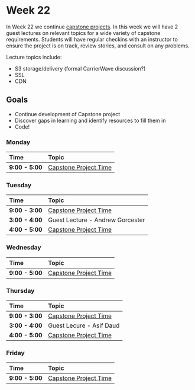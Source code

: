 # Week 22

In Week 22 we continue [capstone projects](../capstone/capstone.md). In this week we will have 2 guest lectures on relevant topics for a wide variety of capstone requirements. Students will have regular checkins with an instructor to ensure the project is on track, review stories, and consult on any problems.

Lecture topics include:
+ S3 storage/delivery (formal CarrierWave discussion?)
+ SSL
+ CDN

## Goals

+ Continue development of Capstone project
+ Discover gaps in learning and identify resources to fill them in
+ Code!

### Monday

| Time             | Topic                                            |
|:-----------------|:-------------------------------------------------|
| **9:00 - 5:00**  | [Capstone Project Time](../capstone/capstone.md) |


### Tuesday

| Time             | Topic                                            |
|:-----------------|:-------------------------------------------------|
| **9:00 - 3:00**  | [Capstone Project Time](../capstone/capstone.md) |
| **3:00 - 4:00**  | Guest Lecture - Andrew Gorcester                 |
| **4:00 - 5:00**  | [Capstone Project Time](../capstone/capstone.md) |

### Wednesday

| Time            | Topic                                            |
|:----------------|:-------------------------------------------------|
| **9:00 - 5:00** | [Capstone Project Time](../capstone/capstone.md) |

### Thursday

| Time            | Topic                                            |
|:----------------|:-------------------------------------------------|
| **9:00 - 3:00** | [Capstone Project Time](../capstone/capstone.md) |
| **3:00 - 4:00** | Guest Lecure - Asif Daud                         |
| **4:00 - 5:00** | [Capstone Project Time](../capstone/capstone.md) |


### Friday

| Time            | Topic                                            |
|:----------------|:-------------------------------------------------|
| **9:00 - 5:00** | [Capstone Project Time](../capstone/capstone.md) |


